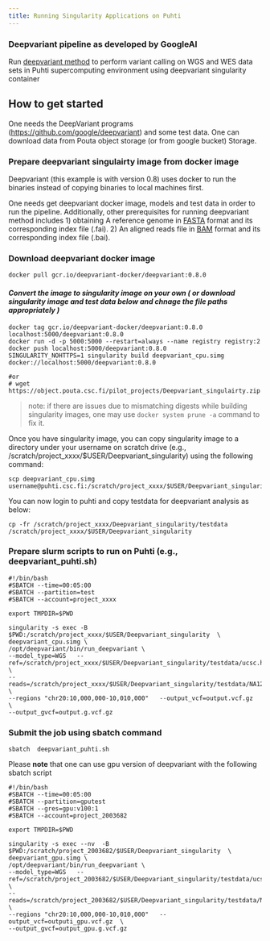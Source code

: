 ```yaml
---
title: Running Singularity Applications on Puhti
---
```


### Deepvariant pipeline as developed by GoogleAI ###
Run [deepvariant method](https://github.com/google/deepvariant)   to perform variant calling on WGS and WES data sets in Puhti supercomputing environment using deepvariant singularity container


## How to get started
One needs the DeepVariant programs (https://github.com/google/deepvariant) and some test data. One can download data from Pouta object storage  (or from google bucket)  Storage.

### Prepare deepvariant singulairty image from docker image
Deepvariant (this example is with version 0.8) uses docker to run the binaries instead of copying binaries to local machines first.

One needs get deepvariant docker image, models and test data in order to run the pipeline. Additionally, other prerequisites for running deepvariant method includes 1) obtaining A reference genome in [FASTA](https://en.wikipedia.org/wiki/FASTA_format) format and its corresponding index file (.fai). 2) An aligned reads file in [BAM](http://genome.sph.umich.edu/wiki/BAM) format and its corresponding index file (.bai).

### Download deepvariant docker image

```
docker pull gcr.io/deepvariant-docker/deepvariant:0.8.0
```

#### _Convert the image to singularity image on your own ( or download singularity image and test data below and chnage the file paths appropriately )_ ####

```
docker tag gcr.io/deepvariant-docker/deepvariant:0.8.0 localhost:5000/deepvariant:0.8.0
docker run -d -p 5000:5000 --restart=always --name registry registry:2
docker push localhost:5000/deepvariant:0.8.0
SINGULARITY_NOHTTPS=1 singularity build deepvariant_cpu.simg docker://localhost:5000/deepvariant:0.8.0

#or 
# wget https://object.pouta.csc.fi/pilot_projects/Deepvariant_singulairty.zip

```
> note: if there are issues due to mismatching digests while building singularity images, one may use `docker system prune -a` command to fix it.

Once you have singularity image, you can copy singularity image to a directory under your username on scratch drive (e.g., /scratch/project_xxxx/$USER/Deepvariant_singularity) using the following command:

```
scp deepvariant_cpu.simg username@puhti.csc.fi:/scratch/project_xxxx/$USER/Deepvariant_singularity
```
You can now login to puhti and  copy testdata for deepvariant analysis as below:

```
cp -fr /scratch/project_xxxx/Deepvariant_singularity/testdata  /scratch/project_xxxx/$USER/Deepvariant_singularity

```

### Prepare slurm scripts to run on Puhti (e.g., deepvariant_puhti.sh)

```
#!/bin/bash
#SBATCH --time=00:05:00
#SBATCH --partition=test
#SBATCH --account=project_xxxx

export TMPDIR=$PWD

singularity -s exec -B $PWD:/scratch/project_xxxx/$USER/Deepvariant_singularity  \
deepvariant_cpu.simg \
/opt/deepvariant/bin/run_deepvariant \
--model_type=WGS   --ref=/scratch/project_xxxx/$USER/Deepvariant_singularity/testdata/ucsc.hg19.chr20.unittest.fasta \
--reads=/scratch/project_xxxx/$USER/Deepvariant_singularity/testdata/NA12878_S1.chr20.10_10p1mb.bam \
--regions "chr20:10,000,000-10,010,000"   --output_vcf=output.vcf.gz  \
--output_gvcf=output.g.vcf.gz
```

### Submit the job using sbatch command

```
sbatch  deepvariant_puhti.sh
```

Please **note** that one can use gpu version of deepvariant with the following sbatch script

```
#!/bin/bash
#SBATCH --time=00:05:00
#SBATCH --partition=gputest
#SBATCH --gres=gpu:v100:1
#SBATCH --account=project_2003682

export TMPDIR=$PWD

singularity -s exec --nv  -B $PWD:/scratch/project_2003682/$USER/Deepvariant_singularity  \
deepvariant_gpu.simg \
/opt/deepvariant/bin/run_deepvariant \
--model_type=WGS   --ref=/scratch/project_2003682/$USER/Deepvariant_singularity/testdata/ucsc.hg19.chr20.unittest.fasta \
--reads=/scratch/project_2003682/$USER/Deepvariant_singularity/testdata/NA12878_S1.chr20.10_10p1mb.bam \
--regions "chr20:10,000,000-10,010,000"   --output_vcf=outputi_gpu.vcf.gz  \
--output_gvcf=output_gpu.g.vcf.gz

```
